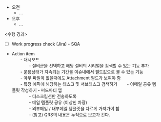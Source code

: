 - 오전
	- ...
- 오후
	- ...

<수행 경과>
- [ ] Work progress check (Jira) - SQA

- Action item  
  - 대시보드  
    - 설비군을 선택하고 해당 설비의 시리얼을 검색할 수 있는 기능 추가  
  - 운용상태가 지속되는 기간을 이슈내에서 필드값으로 볼 수 있는 기능  
  - 아무 파일이 없을때에도 Attachment 필드가 보여야 함  
  - 특정 에픽에 해당하는 태스크 및 서브태스크 검색하기 
  - 이메일 공유 템플릿 작성하기 - 써드파티 앱  
    - 디스크립션만 전송하도록  
    - 메일 템플릿 공유 (이상헌 차장)  
    - 외부메일 / 내부메일 템플릿을 다르게 가져가야 함  
    - (참고) QRS의 내용은 누적으로 보고가 간다.